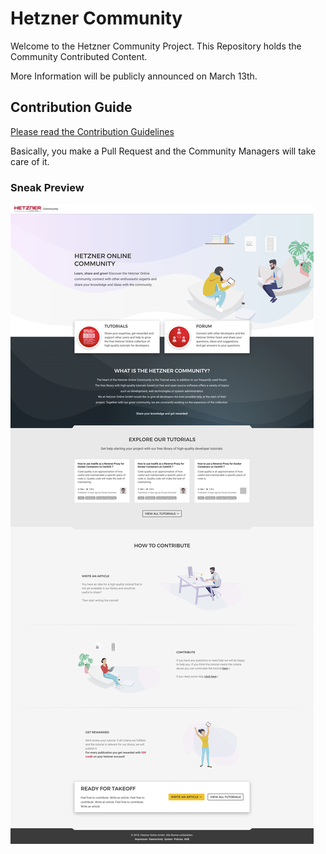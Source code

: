 
# Hetzner Community

Welcome to the Hetzner Community Project. This Repository holds the Community Contributed Content.

More Information will be publicly announced on March 13th.


## Contribution Guide 

[Please read the Contribution Guidelines](./contribution-guidelines.en.md)

Basically, you make a Pull Request and the Community Managers will take care of it.


### Sneak Preview

![Preview](preview.jpg)
